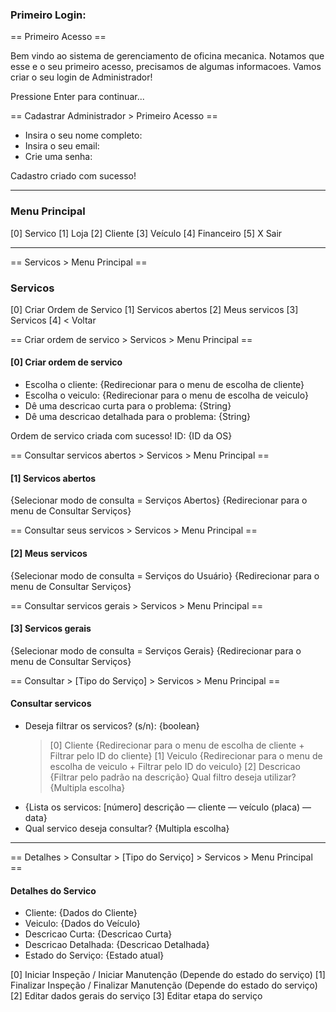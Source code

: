 ### Primeiro Login:

== Primeiro Acesso ==

Bem vindo ao sistema de gerenciamento de oficina mecanica.
Notamos que esse e o seu primeiro acesso, precisamos de algumas informacoes.
Vamos criar o seu login de Administrador!

Pressione Enter para continuar...

== Cadastrar Administrador > Primeiro Acesso ==
- Insira o seu nome completo: 
- Insira o seu email:
- Crie uma senha:

Cadastro criado com sucesso!

---
### Menu Principal

[0] Servico
[1] Loja
[2] Cliente
[3] Veículo
[4] Financeiro
[5] X Sair

---

== Servicos > Menu Principal ==
### Servicos
[0] Criar Ordem de Servico
[1] Servicos abertos
[2] Meus servicos
[3] Servicos
[4] < Voltar

== Criar ordem de servico > Servicos > Menu Principal ==
#### [0] Criar ordem de servico
- Escolha o cliente: {Redirecionar para o menu de escolha de cliente}
- Escolha o veiculo: {Redirecionar para o menu de escolha de veiculo}
- Dê uma descricao curta para o problema: {String}
- Dê uma descricao detalhada para o problema: {String}

Ordem de servico criada com sucesso! ID: {ID da OS}


== Consultar servicos abertos > Servicos > Menu Principal ==
#### [1] Servicos abertos
{Selecionar modo de consulta = Serviços Abertos}
{Redirecionar para o menu de Consultar Serviços}


== Consultar seus servicos > Servicos > Menu Principal ==
#### [2] Meus servicos
{Selecionar modo de consulta = Serviços do Usuário}
{Redirecionar para o menu de Consultar Serviços}


== Consultar servicos gerais > Servicos > Menu Principal ==
#### [3] Servicos gerais
{Selecionar modo de consulta = Serviços Gerais}
{Redirecionar para o menu de Consultar Serviços}


== Consultar > [Tipo do Serviço] > Servicos > Menu Principal ==
#### Consultar servicos
- Deseja filtrar os servicos? (s/n): {boolean}
	>[0] Cliente {Redirecionar para o menu de escolha de cliente + Filtrar pelo ID do cliente}
	>[1] Veiculo {Redirecionar para o menu de escolha de veiculo + Filtrar pelo ID do veiculo}
	>[2] Descricao {Filtrar pelo padrão na descrição}
	>Qual filtro deseja utilizar? {Multipla escolha}
- {Lista os servicos: [número] descrição — cliente — veículo (placa) — data}
- Qual servico deseja consultar? {Multipla escolha}

---

== Detalhes > Consultar > [Tipo do Serviço] > Servicos > Menu Principal ==

#### Detalhes do Servico
- Cliente: {Dados do Cliente}
- Veiculo: {Dados do Veículo}
- Descricao Curta: {Descricao Curta}
- Descricao Detalhada: {Descricao Detalhada}
- Estado do Serviço: {Estado atual}

[0] Iniciar Inspeção / Iniciar Manutenção (Depende do estado do serviço)
[1] Finalizar Inspeção / Finalizar Manutenção (Depende do estado do serviço)
[2] Editar dados gerais do serviço
[3] Editar etapa do serviço